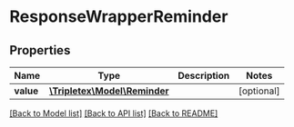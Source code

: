 # ResponseWrapperReminder

## Properties
Name | Type | Description | Notes
------------ | ------------- | ------------- | -------------
**value** | [**\Tripletex\Model\Reminder**](Reminder.md) |  | [optional] 

[[Back to Model list]](../README.md#documentation-for-models) [[Back to API list]](../README.md#documentation-for-api-endpoints) [[Back to README]](../README.md)

